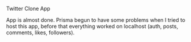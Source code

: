 Twitter Clone App

App is almost done. Prisma begun to have some problems when I tried to host this app, before that everything worked on localhost (auth, posts, comments, likes, followers).
